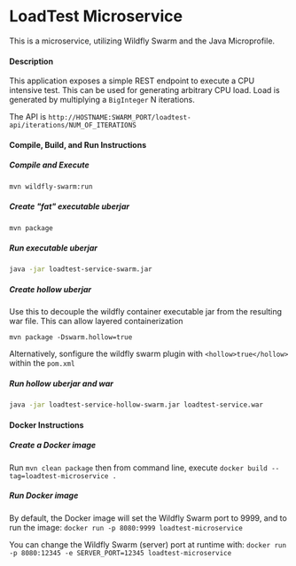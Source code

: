 # LoadTest Microservice
This is a microservice, utilizing Wildfly Swarm and the Java Microprofile.   

#### Description
This application exposes a simple REST endpoint to execute a CPU intensive test.  This can be used for generating arbitrary CPU load.
Load is generated by multiplying a `BigInteger` N iterations.  

The API is `http://HOSTNAME:SWARM_PORT/loadtest-api/iterations/NUM_OF_ITERATIONS` 
 
#### Compile, Build, and Run Instructions
##### Compile and Execute
```bash
mvn wildfly-swarm:run
```
##### Create "fat" executable uberjar
```bash
mvn package
```
##### Run executable uberjar
```bash
java -jar loadtest-service-swarm.jar
```

##### Create hollow uberjar
Use this to decouple the wildfly container executable jar from the resulting war file.  This can allow layered containerization
```
mvn package -Dswarm.hollow=true
```
Alternatively, sonfigure the wildfly swarm plugin with `<hollow>true</hollow>` within the `pom.xml`

##### Run hollow uberjar and war
```bash
java -jar loadtest-service-hollow-swarm.jar loadtest-service.war
```

#### Docker Instructions 
##### Create a Docker image
Run `mvn clean package` then from command line, execute `docker build --tag=loadtest-microservice .`
##### Run Docker image
By default, the Docker image will set the Wildfly Swarm port to 9999, and to run the image:
`docker run -p 8080:9999 loadtest-microservice`

You can change the Wildfly Swarm (server) port at runtime with:
`docker run -p 8080:12345 -e SERVER_PORT=12345 loadtest-microservice`